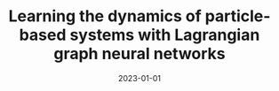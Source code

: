 ---
title: "Learning the dynamics of particle-based systems with Lagrangian graph neural networks"
collection: publications
permalink: /publication/2023-learning-the-dynamics-of-particle-based-systems-with-lagrangian-graph-neural-networks
authors: Bhattoo, Ravinder; Ranu, Sayan; Krishnan, NM Anoop; 
date: 2023-01-01
venue: 'Machine Learning: Science and Technology'
---